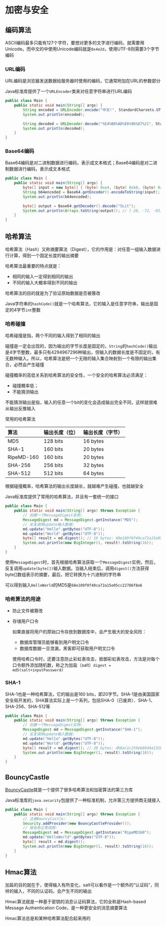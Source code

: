 # 加密与安全

## 编码算法

ASCII编码最多只能有127个字符，要想对更多的文字进行编码，就需要用Unicode。而中文的中使用Unicode编码就是`0x4e2d`，使用UTF-8则需要3个字节编码



### URL编码

URL编码是浏览器发送数据给服务器时使用的编码，它通常附加在URL的参数部分

Java标准库提供了一个`URLEncoder`类来对任意字符串进行URL编码

```java
public class Main {
    public static void main(String[] args) {
        String encoded = URLEncoder.encode("中文!", StandardCharsets.UTF_8);
        System.out.println(encoded);
        
        String decoded = URLDecoder.decode("%E4%B8%AD%E6%96%87%21", StandardCharsets.UTF_8);
        System.out.println(decoded);
    }
}
```



### Base64编码

Base64编码是对二进制数据进行编码，表示成文本格式；Base64编码是对二进制数据进行编码，表示成文本格式

```java
public class Main {
    public static void main(String[] args) {
        byte[] input = new byte[] { (byte) 0xe4, (byte) 0xb8, (byte) 0xad };
        String b64encoded = Base64.getEncoder().encodeToString(input);
        System.out.println(b64encoded);
        
        byte[] output = Base64.getDecoder().decode("5Lit");
        System.out.println(Arrays.toString(output)); // [-28, -72, -83]
    }
}
```



## 哈希算法

哈希算法（Hash）又称摘要算法（Digest），它的作用是：对任意一组输入数据进行计算，得到一个固定长度的输出摘要

哈希算法最重要的特点就是：

- 相同的输入一定得到相同的输出
- 不同的输入大概率得到不同的输出



哈希算法的目的就是为了验证原始数据是否被篡改

Java字符串的`hashCode()`就是一个哈希算法，它的输入是任意字符串，输出是固定的4字节`int`整数



### 哈希碰撞

哈希碰撞是指，两个不同的输入得到了相同的输出

碰撞是一定会出现的，因为输出的字节长度是固定的，`String`的`hashCode()`输出是4字节整数，最多只有4294967296种输出，但输入的数据长度是不固定的，有无数种输入。所以，哈希算法是把一个无限的输入集合映射到一个有限的输出集合，必然会产生碰撞



碰撞概率的高低关系到哈希算法的安全性，一个安全的哈希算法必须满足：

- 碰撞概率低；
- 不能猜测输出



不能猜测输出是指，输入的任意一个bit的变化会造成输出完全不同，这样就很难从输出反推输入 



常用的哈希算法

| 算法       | 输出长度（位） | 输出长度（字节） |
| :--------- | :------------- | :--------------- |
| MD5        | 128 bits       | 16 bytes         |
| SHA-1      | 160 bits       | 20 bytes         |
| RipeMD-160 | 160 bits       | 20 bytes         |
| SHA-256    | 256 bits       | 32 bytes         |
| SHA-512    | 512 bits       | 64 bytes         |

根据碰撞概率，哈希算法的输出长度越长，就越难产生碰撞，也就越安全



Java标准库提供了常用的哈希算法，并且有一套统一的接口

```java
public class Main {
    public static void main(String[] args) throws Exception {
        // 创建一个MessageDigest实例:
        MessageDigest md = MessageDigest.getInstance("MD5");
        // 反复调用update输入数据:
        md.update("Hello".getBytes("UTF-8"));
        md.update("World".getBytes("UTF-8"));
        byte[] result = md.digest(); // 16 bytes: 68e109f0f40ca72a15e05cc22786f8e6
        System.out.println(new BigInteger(1, result).toString(16));
    }
}
```

使用`MessageDigest`时，首先根据哈希算法获取一个`MessageDigest`实例，然后，反复调用`update(byte[])`输入数据。当输入结束后，调用`digest()`方法获得byte[]数组表示的摘要，最后，把它转换为十六进制的字符串

可以得到输入`HelloWorld`的MD5是`68e109f0f40ca72a15e05cc22786f8e6`



### 哈希算法的用途

+ 防止文件被篡改

+ 存储用户口令

  如果直接将用户的原始口令存放到数据库中，会产生极大的安全风险：

  - 数据库管理员能够看到用户明文口令
  - 数据库数据一旦泄漏，黑客即可获取用户明文口令

  使用哈希口令时，还要注意防止彩虹表攻击，抵御彩虹表攻击，方法是对每个口令额外添加随机数，称之为加盐（salt）`digest = md5(salt+inputPassword)`

  

### SHA-1

SHA-1也是一种哈希算法，它的输出是160 bits，即20字节。SHA-1是由美国国家安全局开发的，SHA算法实际上是一个系列，包括SHA-0（已废弃）、SHA-1、SHA-256、SHA-512等

```java
public class Main {
    public static void main(String[] args) throws Exception {
        // 创建一个MessageDigest实例:
        MessageDigest md = MessageDigest.getInstance("SHA-1");
        // 反复调用update输入数据:
        md.update("Hello".getBytes("UTF-8"));
        md.update("World".getBytes("UTF-8"));
        byte[] result = md.digest(); // 20 bytes: db8ac1c259eb89d4a131b253bacfca5f319d54f2
        System.out.println(new BigInteger(1, result).toString(16));
    }
}
```





## BouncyCastle

[BouncyCastle](https://www.bouncycastle.org/)就是一个提供了很多哈希算法和加密算法的第三方库

Java标准库的`java.security`包提供了一种标准机制，允许第三方提供商无缝接入

```java
public class Main {
    public static void main(String[] args) throws Exception {
        // 注册BouncyCastle:
        Security.addProvider(new BouncyCastleProvider());
        // 按名称正常调用:
        MessageDigest md = MessageDigest.getInstance("RipeMD160");
        md.update("HelloWorld".getBytes("UTF-8"));
        byte[] result = md.digest();
        System.out.println(new BigInteger(1, result).toString(16));
    }
}
```





## Hmac算法

加盐的目的就在于，使得输入有所变化，salt可以看作是一个额外的“认证码”，同样的输入，不同的认证码，会产生不同的输出

Hmac算法就是一种基于密钥的消息认证码算法，它的全称是Hash-based Message Authentication Code，是一种更安全的消息摘要算法

Hmac算法总是和某种哈希算法配合起来用的













